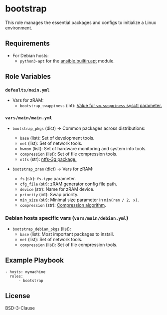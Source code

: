 bootstrap
=========
This role manages the essential packages and configs to initialize a Linux environment.

Requirements
------------
- For Debian hosts:
  - `python3-apt` for the [ansible.builtin.apt](https://docs.ansible.com/ansible/8/collections/ansible/builtin/apt_module.html) module.

Role Variables
--------------
### `defaults/main.yml`
- Vars for zRAM:
  - `bootstrap_swappiness` (int): [Value for `vm.swappiness` sysctl parameter.](https://docs.kernel.org/admin-guide/sysctl/vm.html#swappiness)

### `vars/main/main.yml`
- `bootstrap_pkgs` (dict) &rarr; Common packages across distributions:
  - `base` (list): Set of development tools.
  - `net` (list): Set of network tools.
  - `hwmon` (list): Set of hardware monitoring and system info tools.
  - `compression` (list): Set of file compression tools.
  - `ntfs` (str): [ntfs-3g package.](https://github.com/tuxera/ntfs-3g)

- `bootstrap_zram` (dict) &rarr; Vars for zRAM:
  - `fs` (str): `fs-type` parameter.
  - `cfg_file` (str): zRAM generator config file path.
  - `device` (str): Name for zRAM device.
  - `priority` (int): Swap priority.
  - `min_size` (str): Minimal size parameter in `min(ram / 2, x)`.
  - `compression` (str): [Compression algorithm](https://www.kernel.org/doc/html/next/admin-guide/blockdev/zram.html#select-compression-algorithm).

### Debian hosts specific vars (`vars/main/debian.yml`)
- `bootstrap_debian_pkgs` (list):
  - `base` (list): Most important packages to install.
  - `net` (list): Set of network tools.
  - `compression` (list): Set of file compression tools.

Example Playbook
----------------
```
- hosts: mymachine
  roles:
      - bootstrap
```

License
-------
BSD-3-Clause
